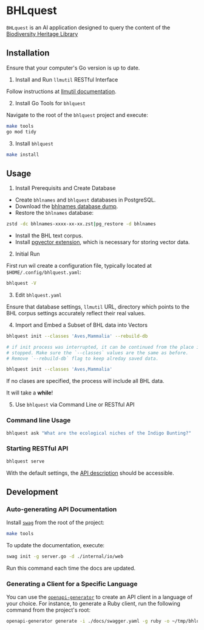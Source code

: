 # BHLquest

`BHLquest` is an AI application designed to query the content of
 the [Biodiversity Heritage Library]

## Installation

Ensure that your computer's Go version is up to date.

1. Install and Run `llmutil` RESTful Interface

Follow instructions at [llmutil documentation].

2. Install Go Tools for `bhlquest`

Navigate to the root of the `bhlquest` project and execute:

```bash
make tools
go mod tidy
```

3. Install `bhlquest`

```bash
make install
```

## Usage

1. Install Prerequisits and Create Database

* Create `bhlnames` and `bhlquest` databases in PostgreSQL.
* Download the [bhlnames database dump].
* Restore the `bhlnames` database:

```bash
zstd -dc bhlnames-xxxx-xx-xx.zst|pg_restore -d bhlnames
```

* Install the BHL text corpus.
* Install [pgvector extension], which is necessary for storing vector data.

2. Initial Run

First run wil create a configuration file, typically located at
`$HOME/.config/bhlquest.yaml`:

```bash
bhlquest -V
```

3. Edit `bhlquest.yaml`

Ensure that database settings, `llmutil` URL, directory which points to
the BHL corpus settings accurately reflect their real values.

4. Import and Embed a Subset of BHL data into Vectors

```bash
bhlquest init --classes 'Aves,Mammalia' --rebuild-db

# if init process was interrupted, it can be continued from the place it
# stopped. Make sure the `--classes` values are the same as before.
# Remove `--rebuild-db` flag to keep alreday saved data.

bhlquest init --classes 'Aves,Mammalia'
```

If no clases are specified, the process will include all BHL data.

It will take a **while**!

5. Use `bhlquest` via Command Line or RESTful API

### Command line Usage

```bash
bhlquest ask "What are the ecological niches of the Indigo Bunting?"
```

### Starting RESTful API

```bash
bhlquest serve
```

With the default settings, the [API description] should be accessible.

## Development

### Auto-generating API Documentation

Install [`swag`] from the root of the project:

```bash
make tools
```

To update the documentation, execute:

```bash
swag init -g server.go -d ./internal/io/web
```

Run this command each time the docs are updated.

### Generating a Client for a Specific Language

You can use the [`openapi-generator`] to create an API client in a language of
your choice. For instance, to generate a Ruby client, run the following
command from the project's root:

```bash
openapi-generator generate -i ./docs/swagger.yaml -g ruby -o ~/tmp/bhlquest --additional-properties gemName=bhlquest
```


[Biodiversity Heritage Library]: https://www.biodiversitylibrary.org/
[llmutil documentation]: https://github.com/gnames/llmutil
[pgvector extension]: https://github.com/pgvector/pgvector
[bhlnames database dump]: http://opendata.globalnames.org/dumps/bhlnames-2023-11-15.zst 
[API description]: http://0.0.0.0:8555/apidoc/
[`swag`]: https://github.com/swaggo/swag
[`openapi-generator`]: https://github.com/OpenAPITools/openapi-generator
